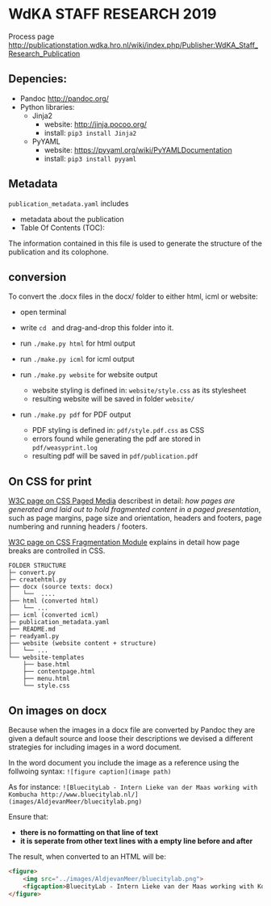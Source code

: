 # WdKA STAFF RESEARCH 2019

Process page <http://publicationstation.wdka.hro.nl/wiki/index.php/Publisher:WdKA_Staff_Research_Publication>

## Depencies:
* Pandoc <http://pandoc.org/>
* Python libraries:
    - Jinja2
        + website: http://jinja.pocoo.org/
        + install: `pip3 install Jinja2`
    - PyYAML
        + website: <https://pyyaml.org/wiki/PyYAMLDocumentation>    
        + install: `pip3 install pyyaml`
         
## Metadata
`publication_metadata.yaml` includes 
* metadata about the publication
*  Table Of Contents (TOC): 

The information contained in this file is used to generate the structure of the publication and its colophone.

## conversion
To convert the .docx files in the docx/ folder to either html, icml or website:

* open terminal
* write `cd ` and drag-and-drop this folder into it.

* run `./make.py html` for html output
* run `./make.py icml` for icml output
* run `./make.py website` for website output
    - website styling is defined in: `website/style.css` as its stylesheet
    - resulting website will be saved in folder `website/` 
* run `./make.py pdf` for PDF output
    - PDF styling is defined in: `pdf/style.pdf.css` as CSS
    - errors found while generating the pdf are stored in `pdf/weasyprint.log`
    - resulting pdf will be saved in `pdf/publication.pdf`


## On CSS for print
[W3C page on CSS Paged Media](https://www.w3.org/TR/css-page-3/) describest in detail: *how pages are generated and laid out to hold fragmented content in a paged presentation*, such as page margins, page size and orientation, headers and footers, page numbering and running headers / footers.

[W3C page on CSS Fragmentation Module](https://www.w3.org/TR/css-break-3/#breaking-controls) explains in detail how page breaks are controlled in CSS.

```
FOLDER STRUCTURE
├─ convert.py
├─ createhtml.py
├── docx (source texts: docx)
│   └──  ....
├── html (converted html)
│   └── ...
├── icml (converted icml)
├─ publication_metadata.yaml
├── README.md
├─ readyaml.py
├── website (website content + structure)
│   └── ...
└── website-templates
    ├── base.html
    ├── contentpage.html
    ├── menu.html
    └── style.css
```

## On images on docx
Because when the images in a docx file are converted by Pandoc they are given a default source and loose their descriptions we devised a different strategies for including images in a word document.

In the word document you include the image as a reference using the follwoing syntax:
`![figure caption](image path)`

As for instance:
`![BluecityLab - Intern Lieke van der Maas working with Kombucha http://www.bluecitylab.nl/](images/AldjevanMeer/bluecitylab.png)`

Ensure that:
* **there is no formatting on that line of text**
* **it is seperate from other text lines with a empty line before and after**

The result, when converted to an HTML will be:
```html
<figure>
    <img src="../images/AldjevanMeer/bluecitylab.png">                  
    <figcaption>BluecityLab - Intern Lieke van der Maas working with Kombucha<a href="http://www.bluecitylab.nl/"><span class="underline">http://www.bluecitylab.nl</span></a>/</figcaption>
</figure>
```